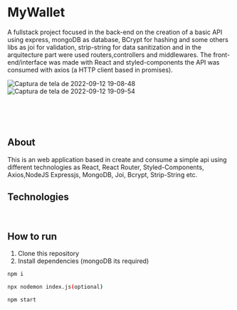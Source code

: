 # MyWallet

A fullstack project focused in the back-end  on the creation of a basic API using express, mongoDB as database, BCrypt for hashing and some others libs as joi for validation, strip-string for data sanitization and in the arquitecture part were used routers,controllers and middlewares. The front-end/interface was made with React and styled-components the API was consumed with axios (a HTTP client based in promises).

![Captura de tela de 2022-09-12 19-08-48](https://user-images.githubusercontent.com/99501431/189768036-08697604-4241-40e0-968f-c64d59714286.png)
![Captura de tela de 2022-09-12 19-09-54](https://user-images.githubusercontent.com/99501431/189768046-7a3cf82e-dda6-4744-9823-6cf8fadb57fe.png)


 <p align="center">

   <br />
   <br />
   <br />
 </p>

## About

This is an web application based in create and consume a simple api using different technologies as React, React Router, Styled-Components, Axios,NodeJS Expressjs, MongoDB, Joi, Bcrypt, Strip-String etc.

## Technologies
<p>
  <img src="https://img.shields.io/badge/Express.js-000000?style=for-the-badge&logo=express&logoColor=white" alt=""/>
  <img src="https://img.shields.io/badge/json-5E5C5C?style=for-the-badge&logo=json&logoColor=white" alt=""/>
  <img src="https://img.shields.io/badge/JavaScript-323330?style=for-the-badge&logo=javascript&logoColor=F7DF1E" alt=""/>
  <img src="https://img.shields.io/badge/HTML5-E34F26?style=for-the-badge&logo=html5&logoColor=white" alt=""/>
  <img src="https://img.shields.io/badge/CSS3-1572B6?style=for-the-badge&logo=css3&logoColor=white" alt=""/>
  <img src="https://img.shields.io/badge/MongoDB-4EA94B?style=for-the-badge&logo=mongodb&logoColor=white" alt=""/>
  <img src="https://img.shields.io/badge/semantic%20ui%20react-35BDB2?style=for-the-badge&logo=semanticuireact&logoColor=white" alt=""/>
  <img src="https://img.shields.io/badge/React-20232A?style=for-the-badge&logo=react&logoColor=61DAFB" alt=""/>
  <img src="https://img.shields.io/badge/React_Router-CA4245?style=for-the-badge&logo=react-router&logoColor=white" alt=""/>
  <img src="https://img.shields.io/badge/styled--components-DB7093?style=for-the-badge&logo=styled-components&logoColor=white" alt=""/>
  <img src="https://img.shields.io/badge/Node.js-339933?style=for-the-badge&logo=nodedotjs&logoColor=white" alt=""/>
 </p>
 
 ## How to run

1. Clone this repository
2. Install dependencies (mongoDB its required)
```bash
npm i
```
```bash
npx nodemon index.js(optional)
```
```bash
npm start
```
